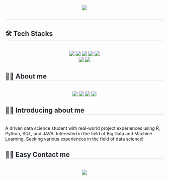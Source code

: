 <div align="center">
    <img src="https://capsule-render.vercel.app/api?type=waving&color=0:d5be2a,100:fcdb03&height=240&text=Welcom%20to%20Wonjoon's%20github&animation=fadeIn&fontColor=ffffff&fontSize=60" />
</div>
<div style="text-align: left;"> 
    <h2 style="border-bottom: 1px solid #d8dee4; color: #282d33;">  </h2>  
    <div style="font-weight: 700; font-size: 15px; text-align: left; color: #282d33;">  </div> 
</div>
<div style="text-align: left;">
    <h2 style="border-bottom: 1px solid #d8dee4; color: #282d33;"> 🛠️ Tech Stacks </h2> <br> 
    <div  align= "center"> 
        <img src="https://img.shields.io/badge/Github-181717?style=for-the-badge&logo=Github&logoColor=white">
        <img src="https://img.shields.io/badge/MySQL-4479A1?style=for-the-badge&logo=MySQL&logoColor=white">
        <img src="https://img.shields.io/badge/Tensorflow-FF6F00?style=for-the-badge&logo=Tensorflow&logoColor=white">
        <img src="https://img.shields.io/badge/PyTorch-EE4C2C?style=for-the-badge&logo=PyTorch&logoColor=white">
        <img src="https://img.shields.io/badge/Python-3776AB?style=for-the-badge&logo=Python&logoColor=white">
        <br/>
        <img src="https://img.shields.io/badge/Java-007396?style=for-the-badge&logo=Java&logoColor=white">
        <img src="https://img.shields.io/badge/Javascript-F7DF1E?style=for-the-badge&logo=Javascript&logoColor=white">
    </div>
</div>
<div style="text-align: left;">
    <h2 style="border-bottom: 1px solid #d8dee4; color: #282d33;"> 🧑‍💻 About me </h2> <br>
    <div  align= "center"> 
        <img src="https://img.shields.io/badge/Github-181717?style=for-the-badge&logo=Github&logoColor=white">
        <a href="https://www.linkedin.com/in/wonjoon-hwang-0496ba277/" target="_blank"><img src="https://img.shields.io/badge/Wonjoon_Hwang-0A66C2?style=flat-square&logo=Linkedin&logoColor=white"/></a>
        <a href="mailto:wjhwang0503@gmail.com" target="_blank"><img src="https://img.shields.io/badge/wjhwang0503@gmail.com-EA4335?style=flat-square&logo=Gmail&logoColor=white"/></a>
        <a href="mailto:wh42003@uga.edu" target="_blank"><img src="https://img.shields.io/badge/wh42003@uga.edu-EA4335?style=flat-square&logo=mail&logoColor=red"/></a>
    </div>
</div>
<div style="text-align: left;">
    <h2 style="border-bottom: 1px solid #d8dee4; color: #282d33;"> 🧑‍💻 Introducing about me </h2> <br>
    A driven data science student with real-world project experiences using R, Python, SQL, and JAVA. Interested in the field of Big Data and Machine Learning. Seeking various experiences in the field of data science!
</div>
<div style="text-align: left;">
    <h2 style="border-bottom: 1px solid #d8dee4; color: #282d33;"> 🧑‍💻 Easy Contact me </h2> <br> 
    <div align= "center"> 
        <a href=mailto:whwan4570@uga.edu> <img src="https://img.shields.io/badge/mail-EA4335?style=for-the-badge&logo=mail&logoColor=white&link=mailto:whwan4570@uga.edu"> </a>
